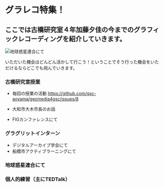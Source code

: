 # グラレコ特集！
## ここでは古橋研究室４年加藤夕佳の今までのグラフィックレコーディングを紹介していきます。

![地球惑星連合にて](https://photos.app.goo.gl/X4XJ3sqM9oKJQp1c7)


いただいた機会はどんどん活かして行こう！ということでそう行った機会をいただけるならどこでも飛んでいきます。

### 古橋研究室授業
* 毎回の授業の活動 <https://github.com/gsc-aoyama/geomedia4gsc/issues/8>

* 大和市大木市長のお話

* FIGカンファレンスにて

### グラグリットインターン
* デジタルアーカイブ学会にて
* 船橋市アクティブラーニングにて

### 地球惑星連合にて


### 個人的練習（主にTEDTalk）
